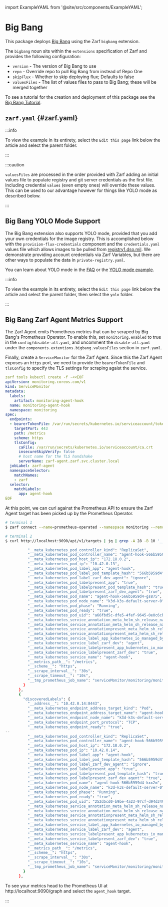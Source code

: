 import ExampleYAML from '@site/src/components/ExampleYAML';

# Big Bang

This package deploys [Big Bang](https://repo1.dso.mil/platform-one/big-bang/bigbang) using the Zarf `bigbang` extension.

The `bigbang` noun sits within the `extensions` specification of Zarf and provides the following configuration:

- `version`     - The version of Big Bang to use
- `repo`        - Override repo to pull Big Bang from instead of Repo One
- `skipFlux`    - Whether to skip deploying flux; Defaults to false
- `valuesFiles` - The list of values files to pass to Big Bang; these will be merged together

To see a tutorial for the creation and deployment of this package see the [Big Bang Tutorial](../../docs/5-zarf-tutorials/6-big-bang.md).

## `zarf.yaml` {#zarf.yaml}

:::info

To view the example in its entirety, select the `Edit this page` link below the article and select the parent folder.

:::

<ExampleYAML example="big-bang" showLink={false} />

:::caution

`valuesFiles` are processed in the order provided with Zarf adding an initial values file to populate registry and git server credentials as the first file.  Including credential `values` (even empty ones) will override these values.  This can be used to our advantage however for things like YOLO mode as described below.

:::

## Big Bang YOLO Mode Support

The Big Bang extension also supports YOLO mode, provided that you add your own credentials for the image registry. This is accomplished below with the `provision-flux-credentials` component and the `credentials.yaml` values file which allows images to be pulled from [registry1.dso.mil](https://registry1.dso.mil). We demonstrate providing account credentials via Zarf Variables, but there are other ways to populate the data in `private-registry.yaml`.

You can learn about YOLO mode in the [FAQ](../../docs/8-faq.md#what-is-yolo-mode-and-why-would-i-use-it) or the [YOLO mode example](../yolo/README.md).

:::info

To view the example in its entirety, select the `Edit this page` link below the article and select the parent folder, then select the `yolo` folder.

:::

<ExampleYAML example="big-bang/yolo" showLink={false} />

## Big Bang Zarf Agent Metrics Support

The Zarf Agent emits Prometheus metrics that can be scraped by Big Bang's Prometheus Operator. To enable this, set `monitoring.enabled` to true in the `config/disable-all.yaml`, and uncomment the `disable-all.yaml` under the `components.extentions.bigbang.valuesFiles` section in `zarf.yaml`.

Finally, create a `ServiceMonitor` for the Zarf Agent. Since this the Zarf Agent exposes an `https` port, we need to provide the `bearerTokenFile` and `tlsConfig` to specify the TLS settings for scraping agaist the service. 

```yaml
zarf tools kubectl create -f -<<EOF
apiVersion: monitoring.coreos.com/v1
kind: ServiceMonitor
metadata:
  labels:
    artifact: monitoring-agent-hook
  name: monitoring-agent-hook
  namespace: monitoring
spec:
  endpoints:
  - bearerTokenFile: /var/run/secrets/kubernetes.io/serviceaccount/token
    targetPort: 443
    path: /metrics
    scheme: https
    tlsConfig:
      caFile: /var/run/secrets/kubernetes.io/serviceaccount/ca.crt
      insecureSkipVerify: false
      # host name for the TLS handshake
      serverName: zarf-agent.zarf.svc.cluster.local 
  jobLabel: zarf-agent
  namespaceSelector:
    matchNames:
    - zarf
  selector:
    matchLabels:
      app: agent-hook
EOF
```

At this point, we can curl against the Prometheus API to ensure the Zarf Agent target has been picked up by the Prometheus Operator.

```bash
# terminal 1
$ zarf connect --name=prometheus-operated --namespace monitoring --remote-port 9090 --local-port=9090

# terminal 2 
$ curl http://localhost:9090/api/v1/targets | jq | grep -A 28 -B 10 '__meta_kubernetes_pod_name": "agent-hook'

          "__meta_kubernetes_pod_controller_kind": "ReplicaSet",
          "__meta_kubernetes_pod_controller_name": "agent-hook-566b5959d4",
          "__meta_kubernetes_pod_host_ip": "172.18.0.2",
          "__meta_kubernetes_pod_ip": "10.42.0.13",
          "__meta_kubernetes_pod_label_app": "agent-hook",
          "__meta_kubernetes_pod_label_pod_template_hash": "566b5959d4",
          "__meta_kubernetes_pod_label_zarf_dev_agent": "ignore",
          "__meta_kubernetes_pod_labelpresent_app": "true",
          "__meta_kubernetes_pod_labelpresent_pod_template_hash": "true",
          "__meta_kubernetes_pod_labelpresent_zarf_dev_agent": "true",
          "__meta_kubernetes_pod_name": "agent-hook-566b5959d4-gs875",
          "__meta_kubernetes_pod_node_name": "k3d-k3s-default-server-0",
          "__meta_kubernetes_pod_phase": "Running",
          "__meta_kubernetes_pod_ready": "true",
          "__meta_kubernetes_pod_uid": "a66fbd5c-dfe5-4fef-9645-0e0c6cbfed8d",
          "__meta_kubernetes_service_annotation_meta_helm_sh_release_name": "zarf-d2db14ef40305397791454e883b26fc94ad9615d",
          "__meta_kubernetes_service_annotation_meta_helm_sh_release_namespace": "zarf",
          "__meta_kubernetes_service_annotationpresent_meta_helm_sh_release_name": "true",
          "__meta_kubernetes_service_annotationpresent_meta_helm_sh_release_namespace": "true",
          "__meta_kubernetes_service_label_app_kubernetes_io_managed_by": "Helm",
          "__meta_kubernetes_service_label_zarf_dev": "agent",
          "__meta_kubernetes_service_labelpresent_app_kubernetes_io_managed_by": "true",
          "__meta_kubernetes_service_labelpresent_zarf_dev": "true",
          "__meta_kubernetes_service_name": "agent-hook",
          "__metrics_path__": "/metrics",
          "__scheme__": "https",
          "__scrape_interval__": "30s",
          "__scrape_timeout__": "10s",
          "__tmp_prometheus_job_name": "serviceMonitor/monitoring/monitoring-agent-hook/0"
        }
      },
      {
        "discoveredLabels": {
          "__address__": "10.42.0.14:8443",
          "__meta_kubernetes_endpoint_address_target_kind": "Pod",
          "__meta_kubernetes_endpoint_address_target_name": "agent-hook-566b5959d4-kxx2m",
          "__meta_kubernetes_endpoint_node_name": "k3d-k3s-default-server-0",
          "__meta_kubernetes_endpoint_port_protocol": "TCP",
          "__meta_kubernetes_endpoint_ready": "true",
--
          "__meta_kubernetes_pod_controller_kind": "ReplicaSet",
          "__meta_kubernetes_pod_controller_name": "agent-hook-566b5959d4",
          "__meta_kubernetes_pod_host_ip": "172.18.0.2",
          "__meta_kubernetes_pod_ip": "10.42.0.14",
          "__meta_kubernetes_pod_label_app": "agent-hook",
          "__meta_kubernetes_pod_label_pod_template_hash": "566b5959d4",
          "__meta_kubernetes_pod_label_zarf_dev_agent": "ignore",
          "__meta_kubernetes_pod_labelpresent_app": "true",
          "__meta_kubernetes_pod_labelpresent_pod_template_hash": "true",
          "__meta_kubernetes_pod_labelpresent_zarf_dev_agent": "true",
          "__meta_kubernetes_pod_name": "agent-hook-566b5959d4-kxx2m",
          "__meta_kubernetes_pod_node_name": "k3d-k3s-default-server-0",
          "__meta_kubernetes_pod_phase": "Running",
          "__meta_kubernetes_pod_ready": "true",
          "__meta_kubernetes_pod_uid": "252d5cd0-b9be-4a23-97cf-d94d349e50a5",
          "__meta_kubernetes_service_annotation_meta_helm_sh_release_name": "zarf-d2db14ef40305397791454e883b26fc94ad9615d",
          "__meta_kubernetes_service_annotation_meta_helm_sh_release_namespace": "zarf",
          "__meta_kubernetes_service_annotationpresent_meta_helm_sh_release_name": "true",
          "__meta_kubernetes_service_annotationpresent_meta_helm_sh_release_namespace": "true",
          "__meta_kubernetes_service_label_app_kubernetes_io_managed_by": "Helm",
          "__meta_kubernetes_service_label_zarf_dev": "agent",
          "__meta_kubernetes_service_labelpresent_app_kubernetes_io_managed_by": "true",
          "__meta_kubernetes_service_labelpresent_zarf_dev": "true",
          "__meta_kubernetes_service_name": "agent-hook",
          "__metrics_path__": "/metrics",
          "__scheme__": "https",
          "__scrape_interval__": "30s",
          "__scrape_timeout__": "10s",
          "__tmp_prometheus_job_name": "serviceMonitor/monitoring/monitoring-agent-hook/0"
        }
      },
```

To see your metrics head to the Prometheus UI at http://localhost:9090/graph and select the `agent_hook` target.

:::
